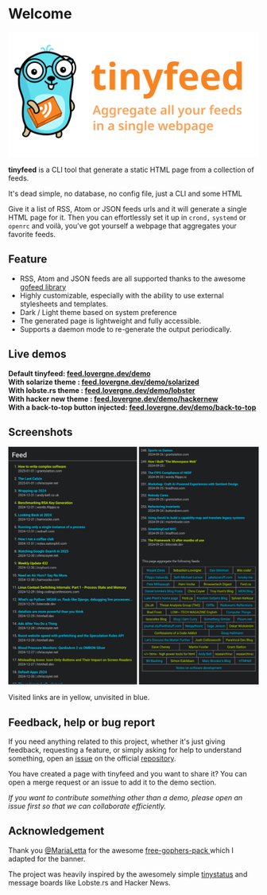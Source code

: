 # Welcome 

![banner](img/banner.svg)

**tinyfeed** is a CLI tool that generate a static HTML page from a collection of feeds.

It's dead simple, no database, no config file, just a CLI and some HTML 

Give it a list of RSS, Atom or JSON feeds urls and it will generate a single HTML page for it. Then you can effortlessly set it up in `crond,` `systemd` or `openrc` and voilà, you’ve got yourself a webpage that aggregates your favorite feeds.

## Feature

- RSS, Atom and JSON feeds are all supported thanks to the awesome 
[gofeed library](https://github.com/mmcdole/gofeed)
- Highly customizable, especially with the ability to use external stylesheets and templates.
- Dark / Light theme based on system preference
- The generated page is lightweight and fully accessible.
- Supports a daemon mode to re-generate the output periodically.


## Live demos

**Default tinyfeed: [feed.lovergne.dev/demo](/demo)**  
**With solarize theme : [feed.lovergne.dev/demo/solarized](/demo/solarized.html)**  
**With lobste.rs theme : [feed.lovergne.dev/demo/lobster](/demo/lobster.html)**  
**With hacker new theme : [feed.lovergne.dev/demo/hackernew](/demo/hackernews.html)**  
**With a back-to-top button injected: [feed.lovergne.dev/demo/back-to-top](/demo/back-to-top.html)**

## Screenshots

![screenshots of feed.lovergne.dev](img/screenshots.png)

Visited links are in yellow, unvisited in blue. 


## Feedback, help or bug report

If you need anything related to this project, whether it's just giving feedback, requesting a feature, or simply asking for help to understand something, open an [issue]((https://github.com/TheBigRoomXXL/tinyfeed/issues)) on the official [repository](https://github.com/TheBigRoomXXL/tinyfeed/).

You have created a page with tinyfeed and you want to share it? You can open a merge request or an issue to add it to the demo section.

*If you want to contribute something other than a demo, please open an issue first so that we can collaborate efficiently.*


## Acknowledgement

Thank you [@MariaLetta](https://github.com/MariaLetta) for the awesome [free-gophers-pack ](https://github.com/MariaLetta/free-gophers-pack) which I adapted for the banner.

The project was heavily inspired by the awesomely simple [tinystatus](https://github.com/bderenzo/tinystatus) and message boards like Lobste.rs and Hacker News.
